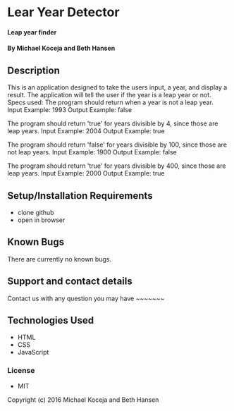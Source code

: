 #  Lear Year Detector

#### Leap year finder

#### By Michael Koceja and Beth Hansen

## Description

This is an application designed to take the users input, a year, and display a result. The application will tell the user if the year is a leap year or not. Specs used:
  The program should return when a year is not a leap year.
    Input Example: 1993
    Output Example: false

  The program should return 'true' for years divisible by 4, since those are leap years.
    Input Example: 2004
    Output Example: true

  The program should return 'false' for years divisible by 100, since those are not leap years.
    Input Example: 1900
    Output Example: false

  The program should return 'true' for years divisible by 400, since those are leap years.
    Input Example: 2000
    Output Example: true

## Setup/Installation Requirements

* clone github
* open in browser


## Known Bugs

There are currently no known bugs.

## Support and contact details

Contact us with any question you may have ~~~~~~~

## Technologies Used

* HTML
* CSS
* JavaScript

### License

* MIT

Copyright (c) 2016 Michael Koceja and Beth Hansen
